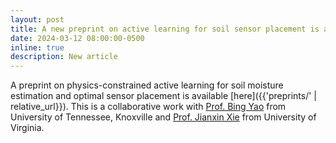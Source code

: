 ```yaml
---
layout: post
title: A new preprint on active learning for soil sensor placement is available
date: 2024-03-12 08:00:00-0500
inline: true
description: New article
---
```


A preprint on physics-constrained active learning for soil moisture estimation and optimal sensor placement is available [here]({{'preprints/' | relative_url}}). This is a collaborative work with [Prof. Bing Yao](https://ise.utk.edu/people/bing-yao-phd/) from University of Tennessee, Knoxville and [Prof. Jianxin Xie](https://datascience.virginia.edu/people/jianxin-xie) from University of Virginia.
